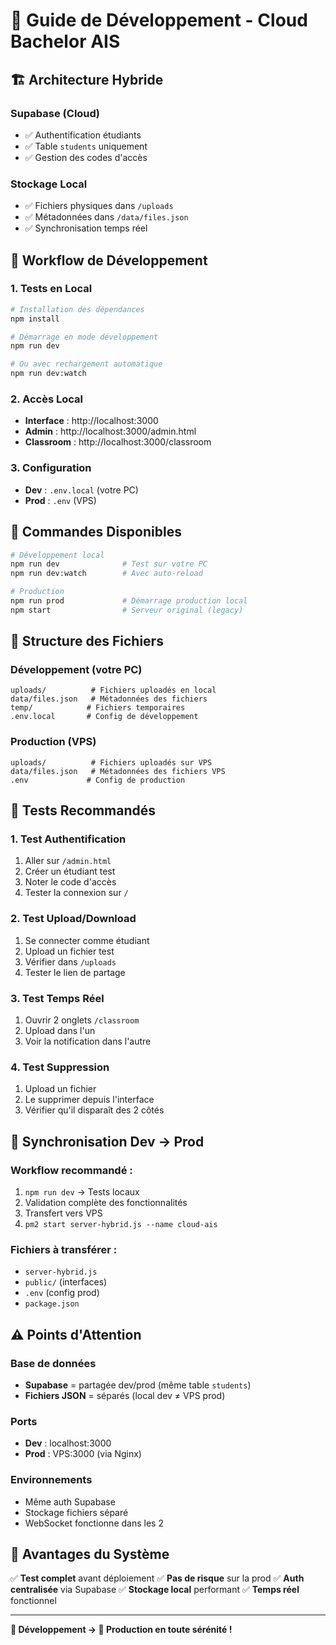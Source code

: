 # 🧪 Guide de Développement - Cloud Bachelor AIS

## 🏗️ Architecture Hybride

### **Supabase (Cloud)**
- ✅ Authentification étudiants
- ✅ Table `students` uniquement
- ✅ Gestion des codes d'accès

### **Stockage Local**
- ✅ Fichiers physiques dans `/uploads`
- ✅ Métadonnées dans `/data/files.json`
- ✅ Synchronisation temps réel

## 🚀 Workflow de Développement

### **1. Tests en Local**
```bash
# Installation des dépendances
npm install

# Démarrage en mode développement
npm run dev

# Ou avec rechargement automatique
npm run dev:watch
```

### **2. Accès Local**
- **Interface** : http://localhost:3000
- **Admin** : http://localhost:3000/admin.html
- **Classroom** : http://localhost:3000/classroom

### **3. Configuration**
- **Dev** : `.env.local` (votre PC)
- **Prod** : `.env` (VPS)

## 🔧 Commandes Disponibles

```bash
# Développement local
npm run dev              # Test sur votre PC
npm run dev:watch        # Avec auto-reload

# Production
npm run prod             # Démarrage production local
npm start                # Serveur original (legacy)
```

## 📁 Structure des Fichiers

### **Développement (votre PC)**
```
uploads/          # Fichiers uploadés en local
data/files.json   # Métadonnées des fichiers
temp/            # Fichiers temporaires
.env.local       # Config de développement
```

### **Production (VPS)**
```
uploads/          # Fichiers uploadés sur VPS
data/files.json   # Métadonnées des fichiers VPS
.env             # Config de production
```

## 🧪 Tests Recommandés

### **1. Test Authentification**
1. Aller sur `/admin.html`
2. Créer un étudiant test
3. Noter le code d'accès
4. Tester la connexion sur `/`

### **2. Test Upload/Download**
1. Se connecter comme étudiant
2. Upload un fichier test
3. Vérifier dans `/uploads`
4. Tester le lien de partage

### **3. Test Temps Réel**
1. Ouvrir 2 onglets `/classroom`
2. Upload dans l'un
3. Voir la notification dans l'autre

### **4. Test Suppression**
1. Upload un fichier
2. Le supprimer depuis l'interface
3. Vérifier qu'il disparaît des 2 côtés

## 🔄 Synchronisation Dev → Prod

### **Workflow recommandé :**
1. `npm run dev` → Tests locaux
2. Validation complète des fonctionnalités
3. Transfert vers VPS
4. `pm2 start server-hybrid.js --name cloud-ais`

### **Fichiers à transférer :**
- `server-hybrid.js`
- `public/` (interfaces)
- `.env` (config prod)
- `package.json`

## ⚠️ Points d'Attention

### **Base de données**
- **Supabase** = partagée dev/prod (même table `students`)
- **Fichiers JSON** = séparés (local dev ≠ VPS prod)

### **Ports**
- **Dev** : localhost:3000
- **Prod** : VPS:3000 (via Nginx)

### **Environnements**
- Même auth Supabase
- Stockage fichiers séparé
- WebSocket fonctionne dans les 2

## 🎯 Avantages du Système

✅ **Test complet** avant déploiement
✅ **Pas de risque** sur la prod
✅ **Auth centralisée** via Supabase
✅ **Stockage local** performant
✅ **Temps réel** fonctionnel

---

**🧪 Développement → 🚀 Production en toute sérénité !**